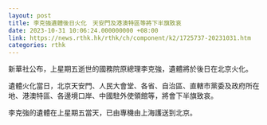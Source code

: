 ```yaml
---
layout: post
title: 李克強遺體後日火化　天安門及港澳特區等將下半旗致哀
date: 2023-10-31 10:06:24.000000000 +08:00
link: https://news.rthk.hk/rthk/ch/component/k2/1725737-20231031.htm
categories: rthk
---
```


新華社公布，上星期五逝世的國務院原總理李克強，遺體將於後日在北京火化。

遺體火化當日，北京天安門、人民大會堂、各省、自治區、直轄市黨委及政府所在地、港澳特區、各邊境口岸、中國駐外使領館等，將會下半旗致哀。

李克強的遺體在上星期五當天，已由專機由上海護送到北京。
